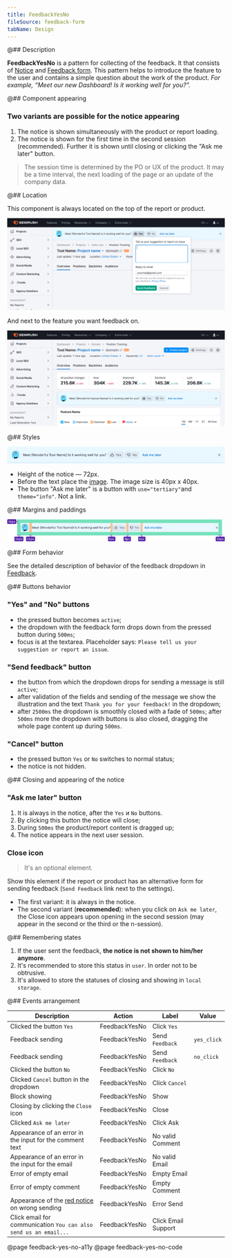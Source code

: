 ```yaml
---
title: FeedbackYesNo
fileSource: feedback-form
tabName: Design
---
```


@## Description

**FeedbackYesNo** is a pattern for collecting of the feedback. It that consists of [Notice](/components/notice/) and [Feedback form](/components/feedback/). This pattern helps to introduce the feature to the user and contains a simple question about the work of the product. _For example, “Meet our new Dashboard! Is it working well for you?”._

@## Component appearing

### Two variants are possible for the notice appearing

1. The notice is shown simultaneously with the product or report loading.
2. The notice is shown for the first time in the second session (recommended). Further it is shown until closing or clicking the "Ask me later" button.

> The session time is determined by the PO or UX of the product. It may be a time interval, the next loading of the page or an update of the company data.

@## Location

This component is always located on the top of the report or product. 

![feedback notice location on top](static/send-feedback-notice-on-top.png)

And next to the feature you want feedback on.

![feedback notice location next to the feature](static/send-feedback-notice-next-to-feature.png)

@## Styles

![feedback appearance](static/feedback-yes-no.png)

- Height of the notice — 72px.
- Before the text place the [image](https://static.semrush.com/ui-kit/illustration/1.4.0/Feedback.svg). The image size is 40px х 40px.
- The button "Ask me later" is a button with `use="tertiary"`and `theme="info"`. Not a link.

@## Margins and paddings

![feedback margins](static/feedback-yes-no-sizes.png)

@## Form behavior

See the detailed description of behavior of the feedback dropdown in [Feedback](/components/feedback/).

@## Buttons behavior

### "Yes" and "No" buttons

- the pressed button becomes `active`;
- the dropdown with the feedback form drops down from the pressed button during `500ms`;
- focus is at the textarea. Placeholder says: `Please tell us your suggestion or report an issue`.

### "Send feedback" button

- the button from which the dropdown drops for sending a message is still `active`;
- after validation of the fields and sending of the message we show the illustration and the text `Thank you for your feedback!` in the dropdown;
- after `2500ms` the dropdown is smoothly closed with a fade of `500ms`; after `500ms` more the dropdown with buttons is also closed, dragging the whole page content up during `500ms`.

### "Cancel" button

- the pressed button `Yes` or `No` switches to normal status;
- the notice is not hidden.

@## Closing and appearing of the notice

### "Ask me later" button

1. It is always in the notice, after the `Yes` и `No` buttons.
2. By clicking this button the notice will close;
3. During `500ms` the product/report content is dragged up;
4. The notice appears in the next user session.

### Close icon

> It's an optional element.

Show this element if the report or product has an alternative form for sending feedback (`Send Feedback` link next to the settings).

- The first variant: it is always in the notice.
- The second variant (**recommended**): when you click on `Ask me later`, the Close icon appears upon opening in the second session (may appear in the second or the third or the n-session).

@## Remembering states

1. If the user sent the feedback, **the notice is not shown to him/her anymore**.
2. It's recommended to store this status in `user`. In order not to be obtrusive.
3. It's allowed to store the statuses of closing and showing in `local storage`.

@## Events arrangement

| Description                                                          | Action        | Label               | Value       |
| -------------------------------------------------------------------- | ------------- | ------------------- | ----------- |
| Clicked the button `Yes`                                             | FeedbackYesNo | Click `Yes`         |             |
| Feedback sending                                                     | FeedbackYesNo | Send `Feedback`     | `yes_click` |
| Feedback sending                                                     | FeedbackYesNo | Send `Feedback`     | `no_click`  |
| Clicked the button `No`                                              | FeedbackYesNo | Click `No`          |             |
| Clicked `Сancel` button in the dropdown                              | FeedbackYesNo | Click `Cancel`      |             |
| Block showing                                                        | FeedbackYesNo | Show                |             |
| Closing by clicking the `Close` icon                                 | FeedbackYesNo | Close               |             |
| Clicked `Ask me later`                                               | FeedbackYesNo | Click Ask           |             |
| Appearance of an error in the input for the comment text             | FeedbackYesNo | No valid Comment    |             |
| Appearance of an error in the input for the email                    | FeedbackYesNo | No valid Email      |             |
| Error of empty email                                                 | FeedbackYesNo | Empty Email         |             |
| Error of empty comment                                               | FeedbackYesNo | Empty Comment       |             |
| Appearance of the [red notice](/components/notice/) on wrong sending | FeedbackYesNo | Error Send          |             |
| Click email for communication `You can also send us an email...`     | FeedbackYesNo | Click Email Support |             |

@page feedback-yes-no-a11y
@page feedback-yes-no-code
